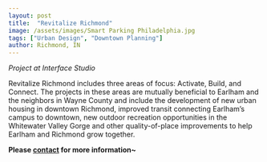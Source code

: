 ```yaml
---
layout: post
title:  "Revitalize Richmond"
image: /assets/images/Smart Parking Philadelphia.jpg
tags: ["Urban Design", "Downtown Planning"]
author: Richmond, IN
---
```


*Project at Interface Studio*

Revitalize Richmond includes three areas of focus: Activate, Build, and Connect. The projects in these areas are mutually beneficial to Earlham and the neighbors in Wayne County and include the development of new urban housing in downtown Richmond, improved transit connecting Earlham’s campus to downtown, new outdoor recreation opportunities in the Whitewater Valley Gorge and other quality-of-place improvements to help Earlham and Richmond grow together.

**Please [contact](https://hongyili-hl.github.io/contact/) for more information~**
